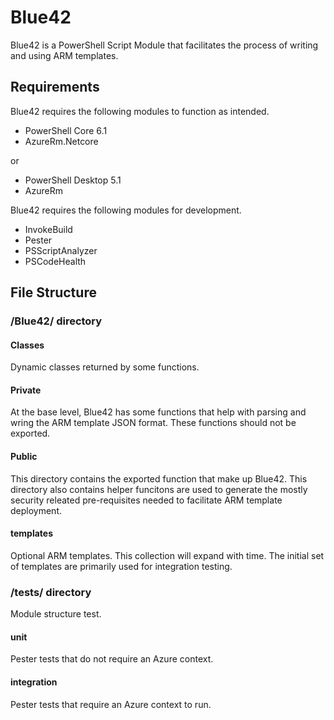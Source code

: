 
# Blue42

Blue42 is a PowerShell Script Module that facilitates the process of writing and using ARM templates.

## Requirements

Blue42 requires the following modules to function as intended.

+ PowerShell Core 6.1
+ AzureRm.Netcore

or

+ PowerShell Desktop 5.1
+ AzureRm

Blue42 requires the following modules for development.

+ InvokeBuild
+ Pester
+ PSScriptAnalyzer
+ PSCodeHealth

## File Structure

### /Blue42/ directory

#### Classes

Dynamic classes returned by some functions.

#### Private

At the base level, Blue42 has some functions that help with parsing and wring the ARM template JSON format. These functions should not be exported.

#### Public

This directory contains the exported function that make up Blue42. This directory also contains helper funcitons are used to generate the mostly security releated pre-requisites needed to facilitate ARM template deployment.

#### templates

Optional ARM templates. This collection will expand with time. The initial set of templates are primarily used for integration testing.

### /tests/ directory

Module structure test.

#### unit

Pester tests that do not require an Azure context.

#### integration

Pester tests that require an Azure context to run.